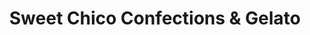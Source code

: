 ---
title: "Sweet Chico Confections & Gelato"
url: /chico/sweet-chico-confections-and-gelato/
shop: confectionery
---